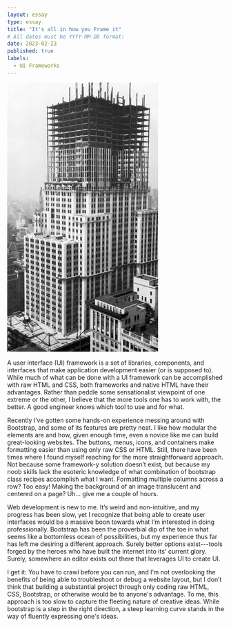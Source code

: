 ```yaml
---
layout: essay
type: essay
title: "It's all in how you Frame it"
# All dates must be YYYY-MM-DD format!
date: 2023-02-23
published: true
labels:
  - UI Frameworks
---
```


<img width="350px" class="float-start pe-4" src="/img/essayPics/empire_state_framing.jpg" alt="Empire State Building Framing" >

A user interface (UI) framework is a set of libraries, components, and interfaces that make application development easier (or is supposed to). While much of what can be done with a UI framework can be accomplished with raw HTML and CSS, both frameworks and native HTML have their advantages. Rather than peddle some sensationalist viewpoint of one extreme or the other, I believe that the more tools one has to work with, the better. A good engineer knows which tool to use and for what.

Recently I’ve gotten some hands-on experience messing around with Bootstrap, and some of its features are pretty neat. I like how modular the elements are and how, given enough time, even a novice like me can build great-looking websites. The buttons, menus, icons, and containers make formatting easier than using only raw CSS or HTML. Still, there have been times where I found myself reaching for the more straightforward approach. Not because some framework-y solution doesn’t exist, but because my noob skills lack the esoteric knowledge of what combination of bootstrap class recipes accomplish what I want. Formatting multiple columns across a row? Too easy! Making the background of an image translucent and centered on a page? Uh... give me a couple of hours.

Web development is new to me. It’s weird and non-intuitive, and my progress has been slow, yet I recognize that being able to create user interfaces would be a massive boon towards what I’m interested in doing professionally. Bootstrap has been the proverbial dip of the toe in what seems like a bottomless ocean of possibilities, but my experience thus far has left me desiring a different approach. Surely better options exist---tools forged by the heroes who have built the internet into its' current glory. Surely, somewhere an editor exists out there that leverages UI to create UI.

I get it: You have to crawl before you can run, and I’m not overlooking the benefits of being able to troubleshoot or debug a website layout, but I don’t think that building a substantial project through only coding raw HTML, CSS, Bootstrap, or otherwise would be to anyone's advantage. To me, this approach is too slow to capture the fleeting nature of creative ideas. While bootstrap is a step in the right direction, a steep learning curve stands in the way of fluently expressing one's ideas.  
